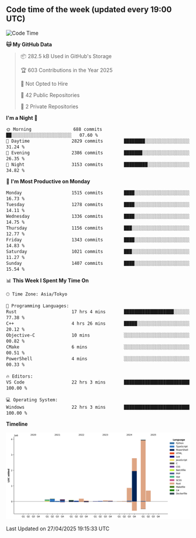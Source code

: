 ## Code time of the week (updated every 19:00 UTC)

<!--START_SECTION:waka-->
![Code Time](http://img.shields.io/badge/Code%20Time-4%2C783%20hrs%206%20mins-blue)

**🐱 My GitHub Data** 

> 📦 282.5 kB Used in GitHub's Storage 
 > 
> 🏆 603 Contributions in the Year 2025
 > 
> 🚫 Not Opted to Hire
 > 
> 📜 42 Public Repositories 
 > 
> 🔑 2 Private Repositories 
 > 
**I'm a Night 🦉** 

```text
🌞 Morning                688 commits         ██░░░░░░░░░░░░░░░░░░░░░░░   07.60 % 
🌆 Daytime                2829 commits        ████████░░░░░░░░░░░░░░░░░   31.24 % 
🌃 Evening                2386 commits        ███████░░░░░░░░░░░░░░░░░░   26.35 % 
🌙 Night                  3153 commits        █████████░░░░░░░░░░░░░░░░   34.82 % 
```
📅 **I'm Most Productive on Monday** 

```text
Monday                   1515 commits        ████░░░░░░░░░░░░░░░░░░░░░   16.73 % 
Tuesday                  1278 commits        ████░░░░░░░░░░░░░░░░░░░░░   14.11 % 
Wednesday                1336 commits        ████░░░░░░░░░░░░░░░░░░░░░   14.75 % 
Thursday                 1156 commits        ███░░░░░░░░░░░░░░░░░░░░░░   12.77 % 
Friday                   1343 commits        ████░░░░░░░░░░░░░░░░░░░░░   14.83 % 
Saturday                 1021 commits        ███░░░░░░░░░░░░░░░░░░░░░░   11.27 % 
Sunday                   1407 commits        ████░░░░░░░░░░░░░░░░░░░░░   15.54 % 
```


📊 **This Week I Spent My Time On** 

```text
🕑︎ Time Zone: Asia/Tokyo

💬 Programming Languages: 
Rust                     17 hrs 4 mins       ███████████████████░░░░░░   77.38 % 
C++                      4 hrs 26 mins       █████░░░░░░░░░░░░░░░░░░░░   20.12 % 
Objective-C              10 mins             ░░░░░░░░░░░░░░░░░░░░░░░░░   00.82 % 
CMake                    6 mins              ░░░░░░░░░░░░░░░░░░░░░░░░░   00.51 % 
PowerShell               4 mins              ░░░░░░░░░░░░░░░░░░░░░░░░░   00.33 % 

🔥 Editors: 
VS Code                  22 hrs 3 mins       █████████████████████████   100.00 % 

💻 Operating System: 
Windows                  22 hrs 3 mins       █████████████████████████   100.00 % 
```

**Timeline**

![Lines of Code chart](https://raw.githubusercontent.com/SARDONYX-sard/SARDONYX-sard/main/assets/bar_graph.png)


 Last Updated on 27/04/2025 19:15:33 UTC
<!--END_SECTION:waka-->